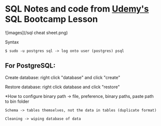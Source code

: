 # SQL Notes and code from [Udemy's](https://www.udemy.com/) SQL Bootcamp Lesson

![images](/sql cheat sheet.png)

Syntax
~~~
$ sudo -u postgres sql -> log onto user (postgres) psql
~~~

## For PostgreSQL:

Create database: right click "database" and click "create"

Restore database: right click database and click "restore"

*How to configure binary path -> file, preference, binary paths, paste path to bin folder

`Schema -> tables themselves, not the data in tables (duplicate format)`

`Cleaning -> wiping database of data`
